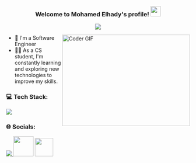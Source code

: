 

<h3 align="center">
  Welcome to Mohamed Elhady's profile!
  <img src="https://media.giphy.com/media/hvRJCLFzcasrR4ia7z/giphy.gif" width="28">
</h3>

<!-- Typing SVG by DenverCoder1 - https://github.com/DenverCoder1/readme-typing-svg -->
<p align="center">
  <a href="https://github.com/DenverCoder1/readme-typing-svg"><img src="https://readme-typing-svg.herokuapp.com/?lines=Frontend%20developer;Always%20learning%20new%20things&font=Fira%20Code&center=true&width=440&height=45&color=f75c7e&vCenter=true&size=22"></a>
</p> 

<img align="right" src="https://media.giphy.com/media/SWoSkN6DxTszqIKEqv/giphy.gif" alt="Coder GIF" width="350" height="250">

- 🏢 I'm a Software Engineer 
- 👨‍💻 As a CS student, I'm constantly learning and exploring new technologies to improve my skills.


### 💻 Tech Stack:

<a href="#">
    <img src="https://skillicons.dev/icons?i=javascript,css,html,vscode,git,github&theme=dark" />
  </a>
  
  ### 🌐 Socials:
<a href="https://www.instagram.com/mo_el7ady">
    <img src="https://skillicons.dev/icons?i=instagram&theme=dark" />
   <a href="https://www.youtube.com/@Elhady_Tech" target="_blank" rel="noreferrer"><img src="https://cdn.icon-icons.com/icons2/2592/PNG/512/youtube_logo_icon_154503.png" height=55  ></a>
  </a>
  <a href="https://www.linkedin.com/in/mohamed-elhady-78923a24b/" target="_blank" rel="noreferrer"><img src="https://cdn-icons-png.flaticon.com/512/3991/3991775.png" height="50"  />

 
      
